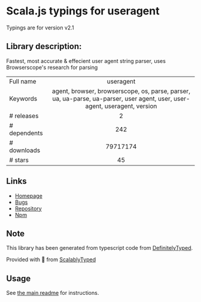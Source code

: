 
# Scala.js typings for useragent

Typings are for version v2.1

## Library description:
Fastest, most accurate & effecient user agent string parser, uses Browserscope's research for parsing

|                    |                 |
| ------------------ | :-------------: |
| Full name          | useragent |
| Keywords           | agent, browser, browserscope, os, parse, parser, ua, ua-parse, ua-parser, user agent, user, user-agent, useragent, version |
| # releases         | 2 |
| # dependents       | 242 |
| # downloads        | 79717174 |
| # stars            | 45 |

## Links
- [Homepage](https://github.com/3rd-Eden/useragent#readme)
- [Bugs](https://github.com/3rd-Eden/useragent/issues)
- [Repository](https://github.com/3rd-Eden/useragent)
- [Npm](https://www.npmjs.com/package/useragent)
    


## Note
This library has been generated from typescript code from [DefinitelyTyped](https://definitelytyped.org).

Provided with :purple_heart: from [ScalablyTyped](https://github.com/oyvindberg/ScalablyTyped)

## Usage
See [the main readme](../../readme.md) for instructions.


